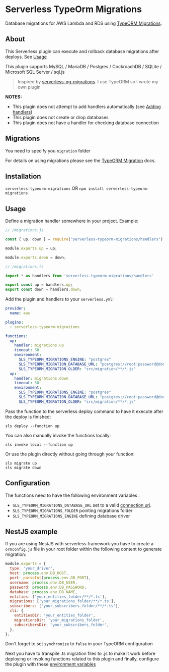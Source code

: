# Serverless TypeOrm Migrations

Database migrations for AWS Lambda and RDS using [TypeORM Migrations](https://typeorm.io/#/migrations).

## About

This Serverless plugin can execute and rollback database migrations after deploys. See [Usage](#usage)

This plugin supports MySQL / MariaDB / Postgres / CockroachDB / SQLite / Microsoft SQL Server / sql.js

> Inspired by [serverless-pg-migrations](https://github.com/Nevon/serverless-pg-migrations). I use TypeORM so I wrote my own plugin

**NOTES:**

  * This plugin does not attempt to add handlers automatically (see [Adding handlers](#usage))
  * This plugin does not create or drop databases
  * This plugin does not have a handler for checking database connection

## Migrations

You need to specify you `migration` folder

For details on using migrations please see the [TypeORM Migration](https://typeorm.io/#/migrations) docs.

## Installation

`serverless-typeorm-migrations` OR `npm install serverless-typeorm-migrations`

## Usage

Define a migration handler somewhere in your project. Example:

```js
// /migrations.js

const { up, down } = require("serverless-typeorm-migrations/handlers");

module.exports.up = up;

module.exports.down = down;
```

```ts
// /migrations.ts

import * as handlers from 'serverless-typeorm-migrations/handlers'

export const up = handlers.up;
export const down = handlers.down;

```

Add the plugin and handlers to your `serverless.yml`:

```yml
provider:
  name: aws

plugins:
  - serverless-typeorm-migrations

functions:
  up:
    handler: migrations.up
    timeout: 30
    environment:
      SLS_TYPEORM_MIGRATIONS_ENGINE: "postgres"
      SLS_TYPEORM_MIGRATION_DATABASE_URL: "postgres://root:password@domain.rds.amazonaws.com:5432/database"
      SLS_TYPEORM_MIGRATION_OLDER: "src/migration/**/*.js"
  up:
    handler: migrations.down
    timeout: 30
    environment:
      SLS_TYPEORM_MIGRATIONS_ENGINE: "postgres"
      SLS_TYPEORM_MIGRATION_DATABASE_URL: "postgres://root:password@domain.rds.amazonaws.com:5432/database"
      SLS_TYPEORM_MIGRATION_OLDER: "src/migration/**/*.js"
```

Pass the function to the serverless deploy command to have it execute after the deploy is finished:

```
sls deploy --function up
```

You can also manually invoke the functions locally:

```
sls invoke local --function up
```

Or use the plugin directly without going through your function:

```
sls migrate up
sls migrate down
```

## Configuration

The functions need to have the following environment variables :
- `SLS_TYPEORM_MIGRATIONS_DATABASE_URL` set to a valid [connection uri](https://typeorm.io/#/connection/creating-a-new-connection).
- `SLS_TYPEORM_MIGRATIONS_FOLDER` pointing migrations folder
- `SLS_TYPEORM_MIGRATIONS_ENGINE` defining database driver

## NestJS example

If you are using NestJS with serverless framework you have to create a `ormconfig.js` file in your root folder within the following content to generate migration:

```js
module.exports = {
  type: 'your_driver',
  host: process.env.DB_HOST,
  port: parseInt(process.env.DB_PORT),
  username: process.env.DB_USER,
  password: process.env.DB_PASSWORD,
  database: process.env.DB_NAME,
  entities: ['your_entities_folder/**/*.ts'],
  migrations: ['your_migrations_folder/**/*.ts'],
  subscribers: ['your_subscribers_folder/**/*.ts'],
  cli: {
    entitiesDir: 'your_entities_folder',
    migrationsDir: 'your_migrations_folder',
    subscribersDir: 'your_subscribers_folder',
  },
};

```
Don't forget to set `synchronize` to `false` in your TypeORM configuration


Next you have to transpile .ts migration files to .js to make it work before deploying or invoking functions related to this plugin and finally, configure the plugin with these [environment variables](#configuration)
